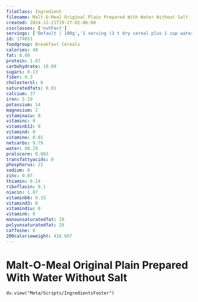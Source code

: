 ```yaml
---
fileClass: Ingredient
filename: Malt-O-Meal Original Plain Prepared With Water Without Salt
created: 2024-12-21T19:27:02-06:00
cssclasses: ['nutFact']
servings: ['Default | 100g','1 serving (3 t dry cereal plus 1 cup water) | 268']
id: 174651
foodgroup: Breakfast Cereals
calories: 48
fat: 0.09
protein: 1.67
carbohydrate: 10.09
sugars: 0.13
fiber: 0.3
cholesterol: 0
saturatedfats: 0.01
calcium: 37
iron: 5.19
potassium: 14
magnesium: 2
vitaminaiu: 0
vitaminc: 0
vitaminb12: 0
vitamind: 0
vitamine: 0.01
netcarbs: 9.79
water: 88.29
pralscore: 0.803
transfattyacids: 0
phosphorus: 22
sodium: 0
zinc: 0.07
thiamin: 0.14
riboflavin: 0.1
niacin: 1.87
vitaminb6: 0.15
vitamind3: 0
vitamindiu: 0
vitamink: 0
monounsaturatedfat: 10
polyunsaturatedfat: 20
caffeine: 0
200calorieweight: 416.667
---
```


# Malt-O-Meal Original Plain Prepared With Water Without Salt

```dataviewjs
dv.view("Meta/Scripts/IngredientsFooter")
```